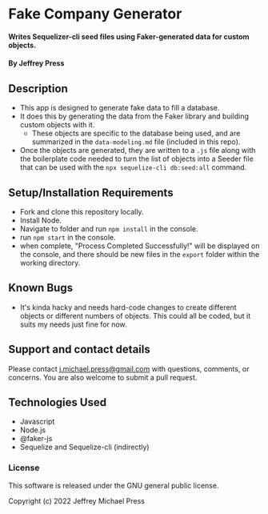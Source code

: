 # Fake Company Generator
#### Writes Sequelizer-cli seed files using Faker-generated data for custom objects.
#### By Jeffrey Press

## Description
+ This app is designed to generate fake data to fill a database. 
+ It does this by generating the data from the Faker library and building custom objects with it. 
    + These objects are specific to the database being used, and are summarized in the `data-modeling.md` file (included in this repo). 
+ Once the objects are generated, they are written to a `.js` file along with the boilerplate code needed to turn the list of objects into a Seeder file that can be used with the `npx sequelize-cli db:seed:all` command.

## Setup/Installation Requirements
+ Fork and clone this repository locally.
+ Install Node.
+ Navigate to folder and run `npm install` in the console.
+ run `npm start` in the console.
+ when complete, "Process Completed Successfully!" will be displayed on the console, and there should be new files in the `export` folder within the working directory.

## Known Bugs
+ It's kinda hacky and needs hard-code changes to create different objects or different numbers of objects. This could all be coded, but it suits my needs just fine for now.

## Support and contact details
Please contact j.michael.press@gmail.com with questions, comments, or concerns. You are also welcome to submit a pull request.

## Technologies Used
   + Javascript
   + Node.js
   + @faker-js
   + Sequelize and Sequelize-cli (indirectly)

### License
This software is released under the GNU general public license.

Copyright (c) 2022 Jeffrey Michael Press
